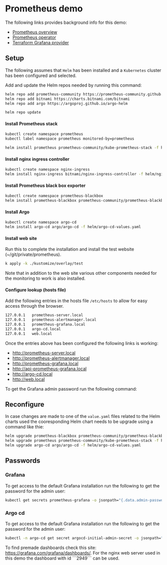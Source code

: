 # Prometheus demo
The following links provides background info for this demo:

- [Prometheus overview](https://devopscube.com/prometheus-architecture/)
- [Prometheus operator](https://prometheus-operator.dev)
- [Terraform Grafana provider](https://registry.terraform.io/providers/grafana/grafana/latest/docs)

## Setup
The following assumes that ```Helm``` has been installed and a ```Kubernetes``` cluster has been configured and selected.

Add and update the Helm repos needed by running this command:
```sh
helm repo add prometheus-community https://prometheus-community.github.io/helm-charts
helm repo add bitnami https://charts.bitnami.com/bitnami
helm repo add argo https://argoproj.github.io/argo-helm

helm repo update
```

#### Install Prometheus stack
```sh
kubectl create namespace prometheus
kubectl label namespace prometheus monitored-by=prometheus

helm install prometheus prometheus-community/kube-prometheus-stack -f helm/kube-prometheus-stack-values.yaml
```

#### Install nginx ingress controller
```sh
kubectl create namespace nginx-ingress
helm install nginx-ingress bitnami/nginx-ingress-controller -f helm/nginx-ingress-controller-values.yaml
```

#### Install Prometheus black box exporter
```sh
kubectl create namespace prometheus-blackbox
helm install prometheus-blackbox prometheus-community/prometheus-blackbox-exporter -f helm/prometheus-blackbox-exporter-values.yaml
```

#### Install Argo
```sh
kubectl create namespace argo-cd
helm install argo-cd argo/argo-cd -f helm/argo-cd-values.yaml
```

#### Install web site

Run this to complete the installation and install the test website (~/git/private/prometheus).

```sh
k apply -k ./kustomize/overlay/test
```

Note that in addition to the web site various other components needed for the monitoring to work is also installed.

#### Configure lookup (hosts file)

Add the following entries in the hosts file ```/etc/hosts``` to allow for easy access through the browser.

```sh
127.0.0.1   prometheus-server.local
127.0.0.1   prometheus-alertmanager.local
127.0.0.1   prometheus-grafana.local
127.0.0.1   argo-cd.local
127.0.0.1   web.local
```

Once the entries above has been configured the following links is working:

- http://prometheus-server.local
- http://prometheus-alertmanager.local
- http://prometheus-grafana.local
- http://api-prometheus-grafana.local
- http://argo-cd.local
- http://web.local

To get the Grafana admin password run the following command:

## Reconfigure

In case changes are made to one of the ```value.yaml``` files related to the Helm charts used the cooresponding Helm chart needs to be upgrade using a command like thie:

```sh
helm upgrade prometheus-blackbox prometheus-community/prometheus-blackbox-exporter -f helm/prometheus-blackbox-exporter-values.yaml
helm upgrade prometheus prometheus-community/kube-prometheus-stack -f helm/kube-prometheus-stack-values.yaml
helm upgrade argo-cd argo/argo-cd -f helm/argo-cd-values.yaml
```


## Passwords

### Grafana
To get access to the default Grafana installation run the following to get the password for the admin user:

```sh
kubectl get secrets prometheus-grafana -o jsonpath="{.data.admin-password}" -n prometheus | base64 -d ; echo
```

### Argo cd
To get access to the default Grafana installation run the following to get the password for the admin user:

```sh
kubectl -n argo-cd get secret argocd-initial-admin-secret -o jsonpath="{.data.password}" | base64 -d
```


To find premade dashboards check this site: https://grafana.com/grafana/dashboards/. For the nginx web server used in this demo the dashboard with id ´´´2949´´´ can be used. 